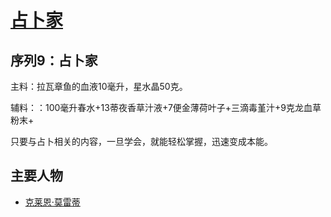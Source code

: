 # [占卜家](../途径/占卜家.md)

## 序列9：占卜家

主料：拉瓦章鱼的血液10毫升，星水晶50克。

辅料：：100毫升春水+13蒂夜香草汁液+7便金薄荷叶子+三滴毒堇汁+9克龙血草粉末+

只要与占卜相关的内容，一旦学会，就能轻松掌握，迅速变成本能。

## 主要人物

+ [克莱恩·莫雷蒂](../人物/克莱恩·莫雷蒂.md)
